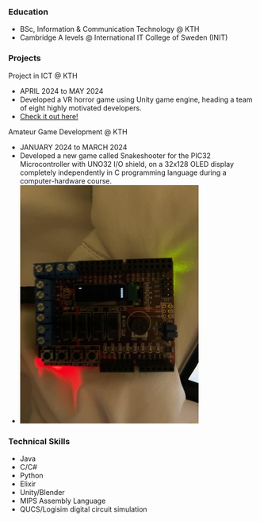 ### Education 
- BSc, Information & Communication Technology @ KTH
- Cambridge A levels @ International IT College of Sweden (INIT)

### Projects
Project in ICT @ KTH
- APRIL 2024 to MAY 2024
- Developed a VR horror game using Unity game engine, heading a team of eight highly motivated developers.
- [Check it out here!](https://saitejaschintapall.wixsite.com/ghostleaks) 

Amateur Game Development @ KTH 
- JANUARY 2024 to MARCH 2024 
- Developed a new game called Snakeshooter for the PIC32 Microcontroller with UNO32 I/O shield, on a 32x128 OLED display completely independently in C programming language during a computer-hardware course.
- ![A peek at the final product](/assets/5BF5F00C-0B2C-4BE1-87D7-C8CFC5B5EB0B_4_5005_c.jpeg)

### Technical Skills
- Java
- C/C#
- Python
- Elixir
- Unity/Blender
- MIPS Assembly Language
- QUCS/Logisim digital circuit simulation
